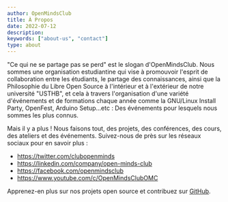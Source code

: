 ```yaml
---
author: OpenMindsClub
title: À Propos
date: 2022-07-12
description:
keywords: ["about-us", "contact"]
type: about
---
```


"Ce qui ne se partage pas se perd" est le slogan d'OpenMindsClub. Nous sommes une organisation estudiantine qui vise à promouvoir l'esprit de collaboration entre les étudiants, le partage des connaissances, ainsi que la Philosophie du Libre Open Source à l'intérieur et à l'extérieur de notre université "USTHB", et cela à travers l'organisation d'une variété d'événements et de formations chaque année comme la GNU/Linux Install Party, OpenFest, Arduino Setup...etc : Des événements pour lesquels nous sommes les plus connus.

Mais il y a plus ! Nous faisons tout, des projets, des conférences, des cours, des ateliers et des événements. Suivez-nous de près sur les réseaux sociaux pour en savoir plus :

- https://twitter.com/clubopenminds
- https://linkedin.com/company/open-minds-club
- https://facebook.com/openmindsclub
- https://www.youtube.com/c/OpenMindsClubOMC


Apprenez-en plus sur nos projets open source et contribuez sur [GitHub](https://github.com/openmindsclub).